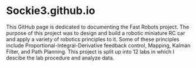 # Sockie3.github.io
This GitHub page is dedicated to documenting the Fast Robots project. The purpose of this project was to design and build a robotic miniature RC car and apply a variety of robotics principles to it. Some of these principles include Proportional-Integral-Derivative feedback control, Mapping, Kalman Filter, and Path Planning. This project is split up into 12 labs in which I descibe the lab procedure and analyze data.


